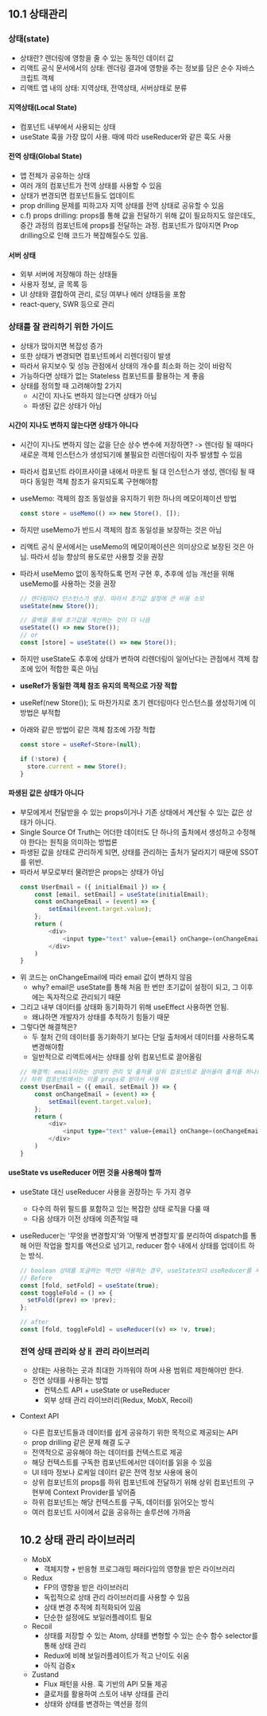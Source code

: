 ## 10.1 상태관리

### 상태(state)

- 상태란? 렌더링에 영항을 줄 수 있는 동적인 데이터 값
- 리액트 공식 문서에서의 상태: 렌더링 결과에 영향을 주는 정보를 담은 순수 자바스크립트 객체
- 리액트 앱 내의 상태: 지역상태, 전역상태, 서버상태로 분류

#### 지역상태(Local State)

- 컴포넌트 내부에서 사용되는 상태
- useState 훅을 가장 많이 사용. 때에 따라 useReducer와 같은 훅도 사용

#### 전역 상태(Global State)

- 앱 전체가 공유하는 상태
- 여러 개의 컴포넌트가 전역 상태를 사용할 수 있음
- 상태가 변경되면 컴포넌트들도 업데이트
- prop drilling 문제를 피하고자 지역 상태를 전역 상태로 공유할 수 있음
- c.f) props drilling: props를 통해 값을 전달하기 위해 값이 필요하지도 않은데도, 중간 과정의 컴포넌트에 props를 전달하는 과정. 컴포넌트가 많아지면 Prop drilling으로 인해 코드가 복잡해질수도 있음.

#### 서버 상태

- 외부 서버에 저장해야 하는 상태들
- 사용자 정보, 글 목록 등
- UI 상태와 결합하여 관리, 로딩 여부나 에러 상태등을 포함
- react-query, SWR 등으로 관리

### 상태를 잘 관리하기 위한 가이드

- 상태가 많아지면 복잡성 증가
- 또한 상태가 변경되면 컴포넌트에서 리렌더링이 발생
- 따라서 유지보수 및 성능 관점에서 상태의 개수를 최소화 하는 것이 바람직
- 가능하다면 상태가 없는 Stateless 컴포넌트를 활용하는 게 좋음
- 상태를 정의할 때 고려해야할 2가지
  - 시간이 지나도 변하지 않는다면 상태가 아님
  - 파생된 값은 상태가 아님

#### 시간이 지나도 변하지 않는다면 상태가 아니다

- 시간이 지나도 변하지 않는 값을 단순 상수 변수에 저장하면? -> 렌더링 될 때마다 새로운 객체 인스턴스가 생성되기에 불필요한 리렌더링이 자주 발생할 수 있음
- 따라서 컴포넌트 라이프사이클 내에서 마운트 될 대 인스턴스가 생성, 렌더링 될 때마다 동일한 객체 참조가 유지되도록 구현해야함
- useMemo: 객체의 참조 동일성을 유지하기 위한 하나의 메모이제이션 방법
  ```typescript
  const store = useMemo(() => new Store(), []);
  ```
- 하지만 useMemo가 반드시 객체의 참조 동일성을 보장하는 것은 아님
- 리액트 공식 문서에서는 useMemo의 메모이제이션은 의미상으로 보장된 것은 아님. 따라서 성능 향상의 용도로만 사용할 것을 권장
- 따라서 useMemo 없이 동작하도록 먼저 구현 후, 추후에 성능 개선을 위해 useMemo를 사용하는 것을 권장

  ```typescript
  // 렌더링마다 인스턴스가 생성. 따라서 초기값 설정에 큰 비용 소모
  useState(new Store());

  // 콜백을 통해 초기값을 계산하는 것이 더 나음
  useState(() => new Store());
  // or
  const [store] = useState(() => new Store());
  ```

- 하지만 useState도 추후에 상태가 변하여 리렌더링이 일어난다는 관점에서 객체 참조에 있어 적합한 훅은 아님
- **useRef가 동일한 객체 참조 유지의 목적으로 가장 적합**
- useRef(new Store()); 도 마찬가지로 초기 렌더링마다 인스턴스를 생성하기에 이 방법은 부적합
- 아래와 같은 방법이 같은 객체 참조에 가장 적합

  ```typescript
  const store = useRef<Store>(null);

  if (!store) {
    store.current = new Store();
  }
  ```

#### 파생된 값은 상태가 아니다

- 부모에게서 전달받을 수 있는 props이거나 기존 상태에서 계산될 수 있는 값은 상태가 아니다.
- Single Source Of Truth는 어더한 데이터도 단 하나의 출처에서 생성하고 수정해야 한다는 원칙을 의미하는 방법론
- 파생된 값을 상태로 관리하게 되면, 상태를 관리하는 출처가 달라지기 때문에 SSOT를 위반.
- 따라서 부모로부터 물려받은 props는 상태가 아님
  ```typescript
  const UserEmail = ({ initialEmail }) => {
      const [email, setEmail] = useState(initialEmail);
      const onChangeEmail = (event) => {
          setEmail(event.target.value);
      };
      return (
          <div>
              <input type="text" value={email} onChange=(onChangeEmail) />
          </div>
      )
  }
  ```
- 위 코드는 onChangeEmail에 따라 email 값이 변하지 않음
  - why? email은 useState를 통해 처음 한 번만 초기값이 설정이 되고, 그 이후에는 독자적으로 관리되기 때문
- 그리고 내부 데이터를 상태화 동기화하기 위해 useEffect 사용하면 안됨.
  - 왜냐하면 개발자가 상태를 추적하기 힘들기 때문
- 그렇다면 해결책은?
  - 두 철처 간의 데이터를 동기화하기 보다는 단일 출처에서 데이터를 사용하도록 변경해야함
  - 일반적으로 리액트에서는 상태를 상위 컴포넌트로 끌어올림
  ```typescript
  // 해결책: email이라는 상태의 관리 및 출처를 상위 컴포넌트로 끌어올려 출처를 하나로 통일
  // 하위 컴포넌트에서는 이를 props로 받아서 사용
  const UserEmail = ({ email, setEmail }) => {
      const onChangeEmail = (event) => {
          setEmail(event.target.value);
      };
      return (
          <div>
              <input type="text" value={email} onChange=(onChangeEmail) />
          </div>
      )
  }
  ```

#### useState vs useReducer 어떤 것을 사용해야 할까

- useState 대신 useReducer 사용을 권장하는 두 가지 경우
  - 다수의 하위 필드를 포함하고 있는 복잡한 상태 로직을 다룰 때
  - 다음 상태가 이전 상태에 의존적일 때
- useReducer는 '무엇을 변경할지'와 '어떻게 변경할지'를 분리하여 dispatch를 통해 어떤 작업을 할지를 액션으로 넘기고, reducer 함수 내에서 상태를 업데이트 하는 방식.

  ```typescript
  // boolean 상태를 토글하는 액션만 사용하는 경우, useState보다 useReducer를 사용
  // Before
  const [fold, setFold] = useState(true);
  const toggleFold = () => {
    setFold((prev) => !prev);
  };

  // after
  const [fold, toggleFold] = useReducer((v) => !v, true);
  ```

  ### 전역 상태 관리와 상ㅐ 관리 라이브러리

  - 상태는 사용하는 곳과 최대한 가까워야 하며 사용 범위르 제한해야만 한다.
  - 전연 상태를 사용하는 방법
    - 컨텍스트 API + useState or useReducer
    - 외부 상태 관리 라이브러리(Redux, MobX, Recoil)

- Context API

  - 다른 컴포넌트들과 데이터를 쉽게 공유하기 위한 목적으로 제공되는 API
  - prop drilling 같은 문제 해결 도구
  - 전역적으로 공유해야 하는 데이터를 컨텍스트로 제공
  - 해당 컨텍스트를 구독한 컴포넌트에서만 데이터를 읽을 수 있음
  - UI 테마 정보나 로케일 데이터 같은 전역 정보 사용에 용이
  - 상위 컴포넌트의 props를 하위 컴포넌트에 전달하기 위해 상위 컴포넌트의 구현부에 Context Provider를 넣어줌
  - 하위 컴포넌트는 해당 컨텍스트를 구독, 데이터를 읽어오는 방식
  - 여러 컴포넌트 사이에서 값을 공유하는 솔루션에 가까움

  ## 10.2 상태 관리 라이브러리

  - MobX
    - 객체지향 + 반응형 프로그래밍 패러다임의 영향을 받은 라이브러리
  - Redux
    - FP의 영향을 받은 라이브러리
    - 독립적으로 상태 관리 라이브러리를 사용할 수 있음
    - 상태 변경 추적에 최적화되어 있음
    - 단순한 설정에도 보일러플레이트 필요
  - Recoil
    - 상태를 저장할 수 있는 Atom, 상태를 변형할 수 있는 순수 함수 selector를 통해 상태 관리
    - Redux에 비해 보일러플레이트가 적고 난이도 쉬움
    - 아직 검증x
  - Zustand
    - Flux 패턴을 사용. 훅 기반의 API 모듈 제공
    - 클로저를 활용하여 스토어 내부 상태를 관리
    - 상태와 상태를 변경하는 액션을 정의
